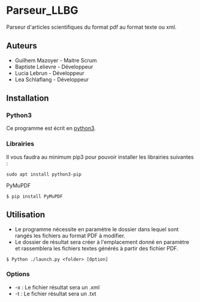 # Parseur_LLBG
Parseur d'articles scientifiques du format pdf au format texte ou xml.

## Auteurs
 - Guilhem Mazoyer - Maitre Scrum
 - Baptiste Lelievre - Développeur
 - Lucia Lebrun - Développeur
 - Lea Schlaflang - Développeur

## Installation

### Python3

Ce programme est écrit en [python3](https://www.python.org/downloads/).

### Librairies

Il vous faudra au minimum pip3 pour pouvoir installer les librairies suivantes :

```
sudo apt install python3-pip
```

PyMuPDF
```
$ pip install PyMuPDF
```

## Utilisation

- Le programme nécessite en paramètre le dossier dans lequel sont rangés les fichiers au format PDF à modifier. 
- Le dossier de résultat sera créer à l'emplacement donné en paramètre et rassemblera les fichiers textes générés à partir des fichier PDF.

```
$ Python ./launch.py <folder> [Option]
```

### Options

- -x : Le fichier résultat sera un .xml
- -t : Le fichier résultat sera un .txt

